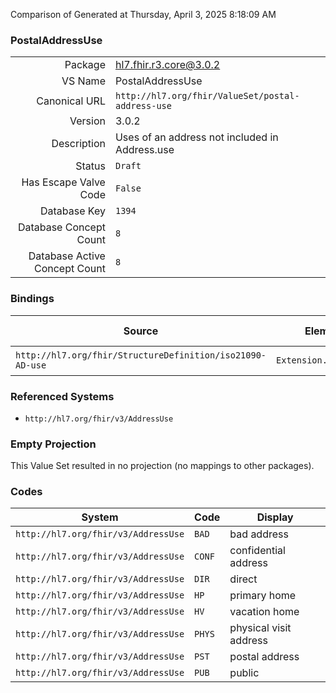 Comparison of 
Generated at Thursday, April 3, 2025 8:18:09 AM

### PostalAddressUse

|      |     |
| ---: | --- |
| Package | hl7.fhir.r3.core@3.0.2 |
| VS Name | PostalAddressUse |
| Canonical URL | `http://hl7.org/fhir/ValueSet/postal-address-use` |
| Version | 3.0.2 |
| Description | Uses of an address not included in Address.use |
| Status | `Draft` |
| Has Escape Valve Code | `False` |
| Database Key | `1394` |
| Database Concept Count | `8` |
| Database Active Concept Count | `8` |
### Bindings

| Source | Element | Binding | Strength | Element Short |
| ------ | ------- | ------- | -------- | ------------- |
| `http://hl7.org/fhir/StructureDefinition/iso21090-AD-use` | `Extension.valueCode` | `http://hl7.org/fhir/ValueSet/postal-address-use` | `Required` | Value of extension |

### Referenced Systems

* `http://hl7.org/fhir/v3/AddressUse`
### Empty Projection

This Value Set resulted in no projection (no mappings to other packages).

### Codes

| System | Code | Display |
| ------ | ---- | ------- |
| `http://hl7.org/fhir/v3/AddressUse` | `BAD` | bad address |
| `http://hl7.org/fhir/v3/AddressUse` | `CONF` | confidential address |
| `http://hl7.org/fhir/v3/AddressUse` | `DIR` | direct |
| `http://hl7.org/fhir/v3/AddressUse` | `HP` | primary home |
| `http://hl7.org/fhir/v3/AddressUse` | `HV` | vacation home |
| `http://hl7.org/fhir/v3/AddressUse` | `PHYS` | physical visit address |
| `http://hl7.org/fhir/v3/AddressUse` | `PST` | postal address |
| `http://hl7.org/fhir/v3/AddressUse` | `PUB` | public |
